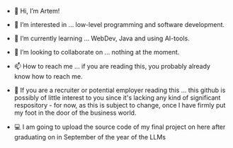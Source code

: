 - 👋 Hi, I’m Artem!
- 👀 I’m interested in ... low-level programming and software development.
- 🌱 I’m currently learning ... WebDev, Java and using AI-tools.
- 💞️ I’m looking to collaborate on ... nothing at the moment.
- 📫 How to reach me ... if you are reading this, you probably already know how to reach me.

- 🤔 If you are a recruiter or potential employer reading this ... this github is possibly of little interest to you since it's lacking any kind of significant respository - for now, as this is subject to change, once I have firmly put my foot in the door of the business world.
- 💻 I am going to upload the source code of my final project on here after graduating on in September of the year of the LLMs
